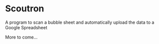 # Scoutron
A program to scan a bubble sheet and automatically upload the data to a Google Spreadsheet

More to come...
